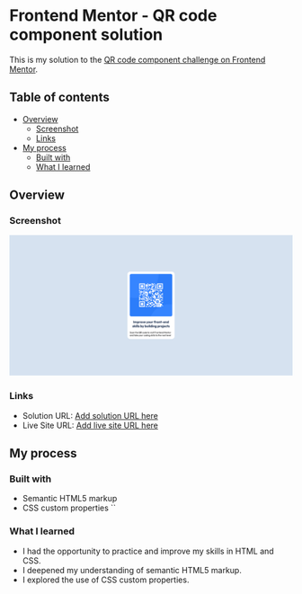 # Frontend Mentor - QR code component solution

This is my solution to the [QR code component challenge on Frontend Mentor](https://www.frontendmentor.io/challenges/qr-code-component-iux_sIO_H).

## Table of contents

- [Overview](#overview)
  - [Screenshot](#screenshot)
  - [Links](#links)
- [My process](#my-process)
  - [Built with](#built-with)
  - [What I learned](#what-i-learned)

## Overview

### Screenshot

![](./images/screenshot.png)

### Links

- Solution URL: [Add solution URL here](https://www.frontendmentor.io/solutions/html-css-21QeB0pN5M)
- Live Site URL: [Add live site URL here](https://maorbezalel.github.io/qr-code-component/)

## My process

### Built with

- Semantic HTML5 markup
- CSS custom properties
``
### What I learned

- I had the opportunity to practice and improve my skills in HTML and CSS.
- I deepened my understanding of semantic HTML5 markup.
- I explored the use of CSS custom properties.
